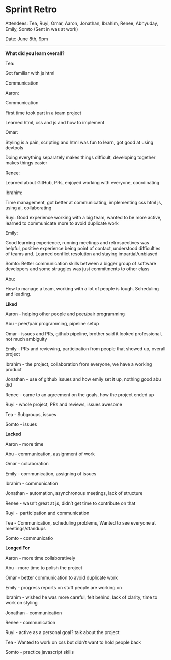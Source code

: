 # Sprint Retro

Attendees: Tea, Ruyi, Omar, Aaron, Jonathan, Ibrahim, Renee, Abhyuday, Emily, Somto (Sent in was at work)

Date: June 8th, 9pm

---

**What did you learn overall?**

Tea: 

Got familiar with js html

Communication

Aaron:

Communication

First time took part in a team project

Learned html, css and js and how to implement

Omar:

Styling is a pain, scripting and html was fun to learn, got good at using devtools

Doing everything separately makes things difficult, developing together makes things easier

Renee:

Learned about GitHub, PRs, enjoyed working with everyone, coordinating

Ibrahim:

Time management, got better at communicating, implementing css html js, using ai, collaborating

Ruyi:
Good experience working with a big team, wanted to be more active, learned to communicate more to avoid duplicate work

Emily:

Good learning experience, running meetings and retrospectives was helpful, positive experience being point of contact, understood difficulties of teams and. Learned conflict resolution and staying impartial/unbiased

Somto:
 Better communication skills between a bigger group of software developers and some struggles was just commitments to other class

Abu:

How to manage a team, working with a lot of people is tough. Scheduling and leading.

**Liked**

Aaron - helping other people and peer/pair programming

Abu - peer/pair programming, pipeline setup

Omar - issues and PRs, github pipeline, brother said it looked professional, not much ambiguity

Emily - PRs and reviewing, participation from people that showed up, overall project

Ibrahim - the project, collaboration from everyone, we have a working product

Jonathan - use of github issues and how emily set it up, nothing good abu did

Renee - came to an agreement on the goals, how the project ended up

Ruyi - whole project, PRs and reviews, issues awesome

Tea - Subgroups, issues

Somto - issues

**Lacked**

Aaron - more time

Abu - communication, assignment of work

Omar - collaboration

Emily - communication, assigning of issues

Ibrahim - communication

Jonathan - automation, asynchronous meetings, lack of structure

Renee - wasn’t great at js, didn’t get time to contribute on that

Ruyi -  participation and communication

Tea - Communication, scheduling problems, Wanted to see everyone at meetings/standups

Somto - communicatio

**Longed For**

Aaron - more time collaboratively

Abu - more time to polish the project

Omar - better communication to avoid duplicate work

Emily - progress reports on stuff people are working on

Ibrahim - wished he was more careful, felt behind, lack of clarity, time to work on styling

Jonathan - communication

Renee - communication

Ruyi - active as a personal goal? talk about the project

Tea - Wanted to work on css but didn’t want to hold people back

Somto - practice javascript skills